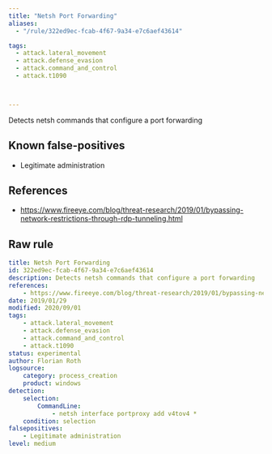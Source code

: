 ```yaml
---
title: "Netsh Port Forwarding"
aliases:
  - "/rule/322ed9ec-fcab-4f67-9a34-e7c6aef43614"

tags:
  - attack.lateral_movement
  - attack.defense_evasion
  - attack.command_and_control
  - attack.t1090



---
```


Detects netsh commands that configure a port forwarding

<!--more-->


## Known false-positives

* Legitimate administration



## References

* https://www.fireeye.com/blog/threat-research/2019/01/bypassing-network-restrictions-through-rdp-tunneling.html


## Raw rule
```yaml
title: Netsh Port Forwarding
id: 322ed9ec-fcab-4f67-9a34-e7c6aef43614
description: Detects netsh commands that configure a port forwarding
references:
    - https://www.fireeye.com/blog/threat-research/2019/01/bypassing-network-restrictions-through-rdp-tunneling.html
date: 2019/01/29
modified: 2020/09/01
tags:
    - attack.lateral_movement
    - attack.defense_evasion
    - attack.command_and_control
    - attack.t1090
status: experimental
author: Florian Roth
logsource:
    category: process_creation
    product: windows
detection:
    selection:
        CommandLine:
            - netsh interface portproxy add v4tov4 *
    condition: selection
falsepositives:
    - Legitimate administration
level: medium

```
